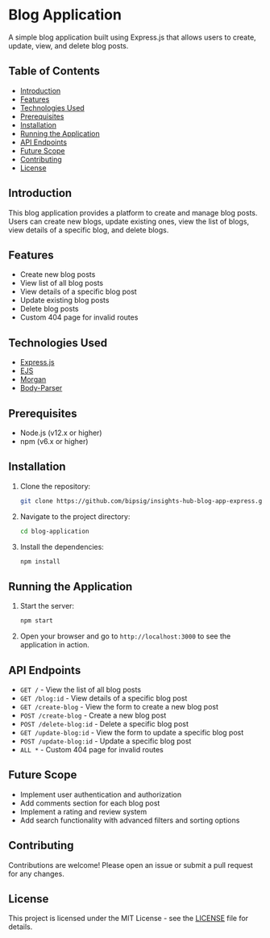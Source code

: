 # Blog Application

A simple blog application built using Express.js that allows users to create, update, view, and delete blog posts.

## Table of Contents
- [Introduction](#introduction)
- [Features](#features)
- [Technologies Used](#technologies-used)
- [Prerequisites](#prerequisites)
- [Installation](#installation)
- [Running the Application](#running-the-application)
- [API Endpoints](#api-endpoints)
- [Future Scope](#future-scope)
- [Contributing](#contributing)
- [License](#license)

## Introduction
This blog application provides a platform to create and manage blog posts. Users can create new blogs, update existing ones, view the list of blogs, view details of a specific blog, and delete blogs.

## Features
- Create new blog posts
- View list of all blog posts
- View details of a specific blog post
- Update existing blog posts
- Delete blog posts
- Custom 404 page for invalid routes

## Technologies Used
- [Express.js](https://expressjs.com/)
- [EJS](https://ejs.co/)
- [Morgan](https://github.com/expressjs/morgan)
- [Body-Parser](https://github.com/expressjs/body-parser)

## Prerequisites
- Node.js (v12.x or higher)
- npm (v6.x or higher)

## Installation
1. Clone the repository:
    ```bash
    git clone https://github.com/bipsig/insights-hub-blog-app-express.git
    ```
2. Navigate to the project directory:
    ```bash
    cd blog-application
    ```
3. Install the dependencies:
    ```bash
    npm install
    ```

## Running the Application
1. Start the server:
    ```bash
    npm start
    ```
2. Open your browser and go to `http://localhost:3000` to see the application in action.

## API Endpoints
- `GET /` - View the list of all blog posts
- `GET /blog:id` - View details of a specific blog post
- `GET /create-blog` - View the form to create a new blog post
- `POST /create-blog` - Create a new blog post
- `POST /delete-blog:id` - Delete a specific blog post
- `GET /update-blog:id` - View the form to update a specific blog post
- `POST /update-blog:id` - Update a specific blog post
- `ALL *` - Custom 404 page for invalid routes

## Future Scope
- Implement user authentication and authorization
- Add comments section for each blog post
- Implement a rating and review system
- Add search functionality with advanced filters and sorting options

## Contributing
Contributions are welcome! Please open an issue or submit a pull request for any changes.

## License
This project is licensed under the MIT License - see the [LICENSE](LICENSE) file for details.
